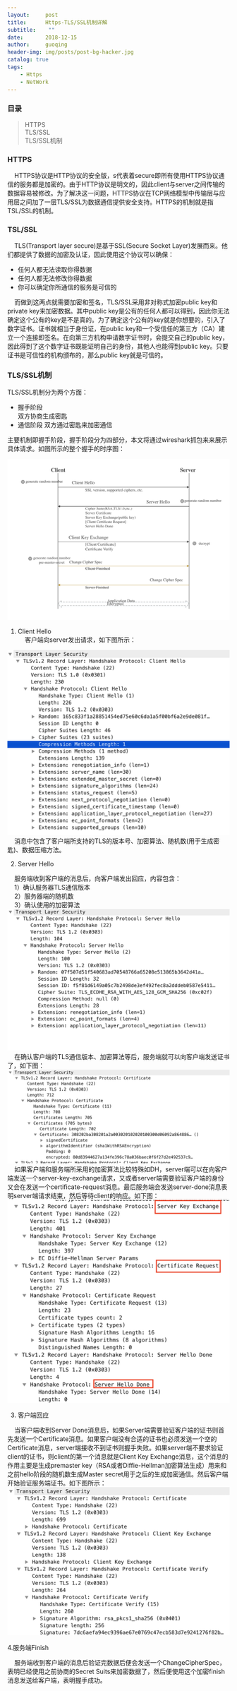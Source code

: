 ```yaml
---
layout:     post
title:      Https-TLS/SSL机制详解
subtitle:    ""
date:       2018-12-15
author:     guoqing
header-img: img/posts/post-bg-hacker.jpg
catalog: true
tags:
    - Https
    - NetWork
---
```


### 目录

> HTTPS  
> TLS/SSL  
> TLS/SSL机制   

### HTTPS  

&nbsp;&nbsp;&nbsp;&nbsp;HTTPS协议是HTTP协议的安全版，s代表着secure即所有使用HTTPS协议通信的服务都是加密的。由于HTTP协议是明文的，因此client与server之间传输的数据容易被修改。为了解决这一问题，HTTPS协议在TCP网络模型中传输层与应用层之间加了一层TLS/SSL为数据通信提供安全支持。HTTPS的机制就是指TSL/SSL的机制。  

### TSL/SSL  

&nbsp;&nbsp;&nbsp;&nbsp;TLS(Transport layer secure)是基于SSL(Secure Socket Layer)发展而来。他们都提供了数据的加密及认证，因此使用这个协议可以确保：
- 任何人都无法读取你得数据
- 任何人都无法修改你得数据
- 你可以确定你所通信的服务是可信的  

&nbsp;&nbsp;&nbsp;&nbsp;而做到这两点就需要加密和签名，TLS/SSL采用非对称式加密public key和private key来加密数据。其中public key是公有的任何人都可以得到，因此你无法确定这个公有的key是不是真的。为了确定这个公有的key就是你想要的，引入了数字证书。证书就相当于身份证，在public key和一个受信任的第三方（CA）建立一个连接即签名。在向第三方机构申请数字证书时，会提交自己的public key，因此得到了这个数字证书既能证明自己的身份，其他人也能得到public key。只要证书是可信性的机构颁布的，那么public key就是可信的。

### TLS/SSL机制

TLS/SSL机制分为两个方面：  
- 握手阶段  
   双方协商生成密匙
- 通信阶段
   双方通过密匙来加密通信   

主要机制即握手阶段，握手阶段分为四部分，本文将通过wireshark抓包来来展示具体请求。如图所示的整个握手的时序图：

![ssl](/img/posts/TLS-SSL.png)  
1. Client Hello  
&nbsp;&nbsp;&nbsp;&nbsp;客户端向server发出请求，如下图所示：

![clienthello](/img/posts/clienthello.png)  
&nbsp;&nbsp;&nbsp;&nbsp;消息中包含了客户端所支持的TLS的版本号、加密算法、随机数(用于生成密匙)、数据压缩方法。

2. Server Hello

&nbsp;&nbsp;&nbsp;&nbsp;服务端收到客户端的消息后，向客户端发出回应，内容包含：  
  &nbsp;&nbsp;&nbsp;&nbsp;1）确认服务器TLS通信版本    
  &nbsp;&nbsp;&nbsp;&nbsp;2）服务器端的随机数  
  &nbsp;&nbsp;&nbsp;&nbsp;3）确认使用的加密算法  
  ![serverhello](/img/posts/serverhello.png)
  &nbsp;&nbsp;&nbsp;&nbsp;在确认客户端的TLS通信版本、加密算法等后，服务端就可以向客户端发送证书了，如下图：
  ![certificate](/img/posts/certificate.png)  
  &nbsp;&nbsp;&nbsp;&nbsp;如果客户端和服务端所采用的加密算法比较特殊如DH，server端可以在向客户端发送一个server-key-exchange请求，又或者server端需要验证客户端的身份又会在发送一个certificate-request消息。最后服务端会发送server-done消息表明server端请求结束，然后等待client的响应。如下图：
  ![serverdone](/img/posts/serverdone.png)


 3. 客户端回应

 &nbsp;&nbsp;&nbsp;&nbsp;当客户端收到Server Done消息后，如果Server端需要验证客户端的证书则首先发送一个Certificate消息。如果客户端没有合适的证书也必须发送一个空的Certificate消息，server端接收不到证书则握手失败。如果server端不要求验证client的证书，则client的第一个消息就是Client Key Exchange消息，这个消息的作用主要是生成premaster key（RSA或者Diffie-Hellman加密算法生成）用来和之前hello阶段的随机数生成Master secret用于之后的生成加密通信。然后客户端开始验证服务端证书。如下图所示：
 ![clientresponse](/img/posts/clientresponse.png)

 4.服务端Finish

 &nbsp;&nbsp;&nbsp;&nbsp;服务端收到客户端的消息后验证完数据后便会发送一个ChangeCipherSpec，表明已经使用之前协商的Secret Suits来加密数据了，然后便使用这个加密finish消息发送给客户端，表明握手成功。
